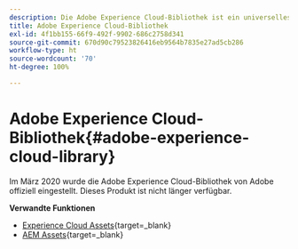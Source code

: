 ```yaml
---
description: Die Adobe Experience Cloud-Bibliothek ist ein universelles und zentralisiertes Erlebnis für das Speichern, Suchen und Auswählen von Assets in Adobe Experience Cloud-Lösungen.
title: Adobe Experience Cloud-Bibliothek
exl-id: 4f1bb155-66f9-492f-9902-686c2758d341
source-git-commit: 670d90c79523826416eb9564b7835e27ad5cb286
workflow-type: ht
source-wordcount: '70'
ht-degree: 100%

---
```


# Adobe Experience Cloud-Bibliothek{#adobe-experience-cloud-library}

Im März 2020 wurde die Adobe Experience Cloud-Bibliothek von Adobe offiziell eingestellt. Dieses Produkt ist nicht länger verfügbar.

**Verwandte Funktionen**

* [Experience Cloud Assets](https://experienceleague.adobe.com/docs/core-services/interface/services/assets/experience-cloud-assets.html?lang=de){target=_blank}
* [AEM Assets](https://experienceleague.adobe.com/docs/experience-manager-cloud-service/content/assets/home.html?lang=de){target=_blank}
